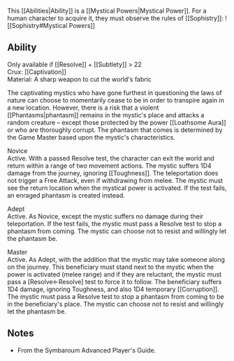 This [[Abilities|Ability]] is a [[Mystical Powers|Mystical Power]]. For a human character to acquire it, they must observe the rules of [[Sophistry]]:
![[Sophistry#Mystical Powers]]
## Ability
Only available if [[Resolve]] + [[Subtlety]] > 22<br>Crux: [[Captivation]]<br>Material: A sharp weapon to cut the world's fabric

The captivating mystics who have gone furthest in questioning the laws of nature can choose to momentarily cease to be in order to transpire again in a new location. However, there is a risk that a violent [[Phantasms|phantasm]] remains in the mystic's place and attacks a random creature – except those protected by the power [[Loathsome Aura]] or who are thoroughly corrupt. The phantasm that comes is determined by the Game Master based upon the mystic's characteristics.

Novice<br>Active. With a passed Resolve test, the character can exit the world and return within a range of two movement actions. The mystic suffers 1D4 damage from the journey, ignoring [[Toughness]]. The teleportation does not trigger a Free Attack, even if withdrawing from melee. The mystic must see the return location when the mystical power is activated. If the test fails, an enraged phantasm is created instead.

Adept<br>Active. As Novice, except the mystic suffers no damage during their teleportation. If the test fails, the mystic must pass a Resolve test to stop a phantasm from coming. The mystic can choose not to resist and willingly let the phantasm be.

Master<br>Active. As Adept, with the addition that the mystic may take someone along on the journey. This beneficiary must stand next to the mystic when the power is activated (melee range) and if they are reluctant, the mystic must pass a \[Resolve←Resolve\] test to force it to follow. The beneficiary suffers 1D4 damage, ignoring Toughness, and also 1D4 temporary [[Corruption]]. The mystic must pass a Resolve test to stop a phantasm from coming to be in the beneficiary's place. The mystic can choose not to resist and willingly let the phantasm be.
## Notes
* From the Symbaroum Advanced Player's Guide.